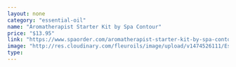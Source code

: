 ```yaml
---
layout: none
category: "essential-oil"
name: "Aromatherapist Starter Kit by Spa Contour"
price: "$13.95"
link: "https://www.spaorder.com/aromatherapist-starter-kit-by-spa-contour/"
image: "http://res.cloudinary.com/fleuroils/image/upload/v1474526111/Essential%20Oil/1_Gal.jpg"
type: 
---
```

